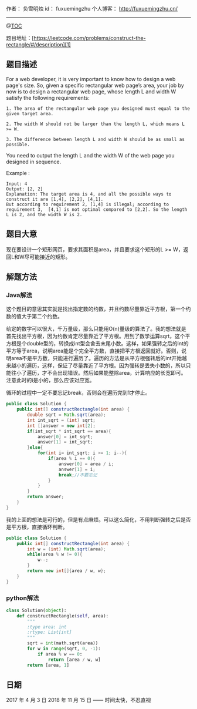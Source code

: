 
作者： 负雪明烛
id：	fuxuemingzhu
个人博客：	http://fuxuemingzhu.cn/

---
@[TOC](目录)

题目地址：[https://leetcode.com/problems/construct-the-rectangle/#/description][1]


## 题目描述

For a web developer, it is very important to know how to design a web page's size. So, given a specific rectangular web page’s area, your job by now is to design a rectangular web page, whose length L and width W satisfy the following requirements:

    1. The area of the rectangular web page you designed must equal to the given target area.
    
    2. The width W should not be larger than the length L, which means L >= W.
    
    3. The difference between length L and width W should be as small as possible.

You need to output the length L and the width W of the web page you designed in sequence.

Example :

    Input: 4
    Output: [2, 2]
    Explanation: The target area is 4, and all the possible ways to construct it are [1,4], [2,2], [4,1]. 
    But according to requirement 2, [1,4] is illegal; according to requirement 3,  [4,1] is not optimal compared to [2,2]. So the length L is 2, and the width W is 2.

## 题目大意

现在要设计一个矩形网页，要求其面积是area，并且要求这个矩形的L >= W，返回L和W尽可能接近的矩形。

## 解题方法

### Java解法

这个题目的意思其实就是找出指定数的约数，并且约数尽量靠近平方根，第一个约数的值大于第二个约数。

给定的数字可以很大，千万量级，那么只能用O(n)量级的算法了。我的想法就是首先找出平方根，因为约数肯定尽量靠近了平方根。用到了数学运算sqrt，这个平方根是个double型的，转换成int型会舍去末尾小数。这样，如果强转之后的int的平方等于area，说明area能是个完全平方数，直接把平方根返回就好。否则，说明area不是平方数，只能进行遍历了。遍历的方法是从平方根强转后的int开始越来越小的遍历，这样，保证了尽量靠近了平方根。因为强转是丢失小数的，所以只能往小了遍历，才不会出现错误。然后如果能整除area，计算响应的长宽即可。注意此时的i是小的，那么应该对应宽。

循环的过程中一定不要忘记break，否则会在遍历完到1才停止。

```java
public class Solution {
    public int[] constructRectangle(int area) {
        double sqrt = Math.sqrt(area);
        int int_sqrt = (int) sqrt;
        int []answer = new int[2];
        if(int_sqrt * int_sqrt == area){
            answer[0] = int_sqrt;
            answer[1] = int_sqrt;
        }else{
            for(int i= int_sqrt; i >= 1; i--){
                if(area % i == 0){
                    answer[0] = area / i;
                    answer[1] = i;
                    break;//不要忘记
                }
            }
        }
        return answer;
    }
}
```

我的上面的想法是可行的，但是有点麻烦。可以这么简化，不用判断强转之后是否是平方根，直接循环判断。

```java
public class Solution {
    public int[] constructRectangle(int area) {
        int w = (int) Math.sqrt(area);
        while(area % w != 0){
            w--;
        }
        return new int[]{area / w, w};
    }
}
```

### python解法

```python
class Solution(object):
    def constructRectangle(self, area):
        """
        :type area: int
        :rtype: List[int]
        """
        sqrt = int(math.sqrt(area))
        for w in range(sqrt, 0, -1):
            if area % w == 0:
                return [area / w, w]
        return [area, 1]
```

## 日期

2017 年 4 月 3 日 
2018 年 11 月 15 日 —— 时间太快，不忍直视


  [1]: https://leetcode.com/problems/construct-the-rectangle/#/description
